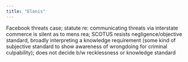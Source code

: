 ```yaml
---
title: "Elonis"
---
```

Facebook threats case; statute re: communicating threats via interstate commerce is silent as to mens rea; SCOTUS resists negligence/objective standard, broadly interpreting a knowledge requirement (some kind of subjective standard to show awareness of wrongdoing for criminal culpability); does not decide b/w recklessness or knowledge standard

